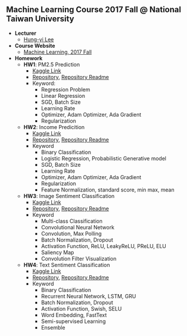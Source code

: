 ## Machine Learning Course 2017 Fall @ National Taiwan University
* **Lecturer**
	+ [Hung-yi Lee](http://speech.ee.ntu.edu.tw/~tlkagk/)
* **Course Website**
	+ [Machine Learning, 2017 Fall](http://speech.ee.ntu.edu.tw/~tlkagk/courses_ML17_2.html)
* **Homework**
	- **HW1**: PM2.5 Prediction
		+ [Kaggle Link](https://www.kaggle.com/c/ml-2017fall-hw1)
		+ [Repository](https://github.com/tainvecs/MachineLearning-2017/tree/master/hw1), [Repository Readme](https://github.com/tainvecs/MachineLearning-2017/blob/master/hw1/README.md)
		+ Keyword:
			- Regression Problem
			- Linear Regression
			- SGD, Batch Size
			- Learning Rate
			- Optimizer, Adam Optimizer, Ada Gradient
    		- Regularization
    - **HW2**: Income Predicition
    	+ [Kaggle Link](https://www.kaggle.com/c/ml-2017fall-hw2)
    	+ [Repository](https://github.com/tainvecs/MachineLearning-2017/tree/master/hw2), [Repository Readme](https://github.com/tainvecs/MachineLearning-2017/blob/master/hw2/README.md)
    	+ Keyword
    		- Binary Classification
    		- Logistic Regression, Probabilistic Generative model
			- SGD, Batch Size
			- Learning Rate
			- Optimizer, Adam Optimizer, Ada Gradient
    		- Regularization
			- Feature Normalization, standard score, min max, mean
	- **HW3**: Image Sentiment Classification
    	+ [Kaggle Link](https://www.kaggle.com/c/ml-2017fall-hw3)
    	+ [Repository](https://github.com/tainvecs/MachineLearning-2017/tree/master/hw3), [Repository Readme](https://github.com/tainvecs/MachineLearning-2017/blob/master/hw3/README.md)
    	+ Keyword
    		- Multi-class Classification
    		- Convolutional Neural Network
			- Convolution, Max Polling
			- Batch Normalization, Dropout
			- Activation Function, ReLU, LeakyReLU, PReLU, ELU
			- Saliency Map
			- Convolution Filter Visualization
	- **HW4**: Text Sentiment Classification
    	+ [Kaggle Link](https://www.kaggle.com/c/ml-2017fall-hw4)
    	+ [Repository](https://github.com/tainvecs/MachineLearning-2017/tree/master/hw4), [Repository Readme](https://github.com/tainvecs/MachineLearning-2017/blob/master/hw4/README.md)
    	+ Keyword
    		- Binary Classification
    		- Recurrent Neural Network, LSTM, GRU
			- Batch Normalization, Dropout
			- Activation Function, Swish, SELU
			- Word Embedding, FastText
			- Semi-supervised Learning
			- Ensemble
